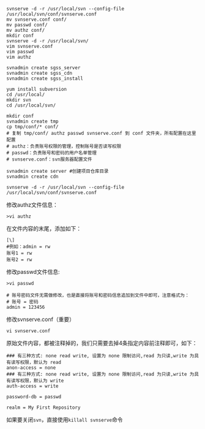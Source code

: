 
```
svnserve -d -r /usr/local/svn --config-file /usr/local/svn/conf/svnserve.conf
mv svnserve.conf conf/
mv passwd conf/
mv authz conf/
mkdir conf
svnserve -d -r /usr/local/svn/
vim svnserve.conf
vim passwd
vim authz

svnadmin create sgss_server
svnadmin create sgss_cdn
svnadmin create sgss_install

yum install subversion
cd /usr/local/
mkdir svn
cd /usr/local/svn/

mkdir conf
svnadmin create tmp
cp tmp/conf/* conf/
# 复制 tmp/conf/ authz passwd svnserve.conf 到 conf 文件夹，所有配置在这里配置
# authz：负责账号权限的管理，控制账号是否读写权限
# passwd：负责账号和密码的用户名单管理
# svnserve.conf：svn服务器配置文件

svnadmin create server #创建项目仓库目录
svnadmin create cdn

svnserve -d -r /usr/local/svn --config-file /usr/local/svn/conf/svnserve.conf
```

修改authz文件信息：

```
>vi authz
```

在文件内容的末尾，添加如下：

```
[\]
#例如：admin = rw
账号1 = rw
账号2 = rw
```


 
修改passwd文件信息:

```
>vi passwd

# 账号密码文件无需做修改，也是直接将账号和密码信息追加到文件中即可，注意格式为：
# 账号 = 密码
admin = 123456
```


修改svnserve.conf（重要）
```
vi svnserve.conf
```
原始文件内容，都被注释掉的，我们只需要去掉4条指定内容前注释即可，如下：

```
### 有三种方式: none read write, 设置为 none 限制访问,read 为只读,write 为具有读写权限，默认为 read
anon-access = none
### 有三种方式: none read write, 设置为 none 限制访问,read 为只读,write 为具有读写权限，默认为 write
auth-access = write

password-db = passwd

realm = My First Repository
```

如果要关闭`svn`，直接使用`killall svnserve`命令
